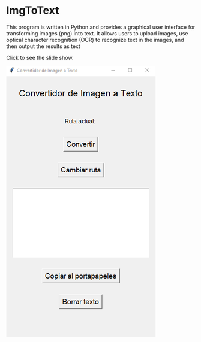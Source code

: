 # ImgToText
This program is written in Python and provides a graphical user interface for transforming images (png) into text. It allows users to upload images, use optical character recognition (OCR) to recognize text in the images, and then output the results as text

Click to see the slide show.

![slide](https://raw.githubusercontent.com/YaelMontoya/ImgToText/main/Images/FirstView.png)

